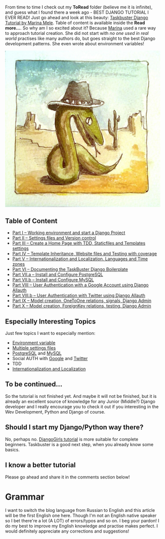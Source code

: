 <!--
.. title: Taskbuster Tutorial
.. slug: taskbuster-tutorial
.. date: 2015-12-04 00:00:00 UTC+03:00
.. tags: 
.. category: 
.. link: 
.. description: 
.. type: text
-->

From time to time I check out my **ToRead** folder (believe me it is infinite),
and guess what I found there a week ago - BEST DJANGO TUTORIAL I EVER READ!
Just go ahead and look at this beauty: [Taskbuster Django Tutorial by Marina Mele](http://www.marinamele.com/taskbuster-django-tutorial).
Table of content is available inside the **Read more...**. So why am I so excited
about it? Because [Marina](https://twitter.com/Marina_Mele) used a rare way to
approach tutorial creation. She did not start with *no one used in real world*
practises like many authors do, but goes straight to the best Django
development patterns. She even wrote about environment variables!

<!-- TEASER_END -->

![center](/images/2015/12/04/taskbuster/taskbuster.jpg)

## Table of Content

- [Part I – Working environment and start a Django Project][2]
- [Part II – Settings files and Version control][3]
- [Part III – Create a Home Page with TDD, Staticfiles and Templates settings][4]
- [Part IV – Template Inheritance, Website files and Testing with coverage][5]
- [Part V – Internationalization and Localization. Languages and Time zones][6]
- [Part VI – Documenting the TaskBuster Django Boilerplate][7]
- [Part VII.a – Install and Configure PostgreSQL][8]
- [Part VII.b – Install and Configure MySQL][9]
- [Part VIII – User Authentication with a Google Account using Django Allauth][10]
- [Part VIII.b – User Authentication with Twitter using Django Allauth][11]
- [Part IX – Model creation, OneToOne relations, signals, Django Admin][12]
- [Part X – Model creation, ForeignKey relations, testing, Django Admin][13]

## Especially Interesting Topics

Just few topics I want to especially mention:

- [Environment variable][2]
- [Multiple settings files][3]
- [PostgreSQL][8] and [MySQL][9]
- Social AUTH with [Google][10] and [Twitter][11]
- TDD
- [Internationalization and Localization][6]

## To be continued...

So the tutorial is not finished yet. And maybe it will not be finished,
but it is already an excellent source of knowledge for any Junior (Middle?)
Django developer and I really encourage you to check it out if you interesting
in the Wev Development, Python and Django of course.

## Should I start my Django/Python way there?

No, perhaps no. [DjangoGirls tutorial][15] is more suitable for complete
beginners. Taskbuster is a good next step, when you already know some basics.

## I know a better tutorial

Please go ahead and share it in the comments section below!

# Grammar

I want to switch the blog language from Russian to English and this article
will be the first English one here. Though I'm not an English native speaker
so I bet there're a lot (A LOT) of errors/typos and so on. I beg your pardon!
I do my best to improve my English knowledge and practise makes perfect. I
would definitely appreciate any corrections and suggestions!

  [1]: http://www.marinamele.com/taskbuster-django-tutorial
  [2]: http://www.marinamele.com/taskbuster-django-tutorial/taskbuster-working-environment-and-start-django-project
  [3]: http://www.marinamele.com/taskbuster-django-tutorial/settings-different-environments-version-control
  [4]: http://www.marinamele.com/taskbuster-django-tutorial/create-home-page-with-tdd-staticfiles-templates-settings
  [5]: http://www.marinamele.com/taskbuster-django-tutorial/template-inheritance-website-files-and-testing-with-coverage
  [6]: http://www.marinamele.com/taskbuster-django-tutorial/internationalization-localization-languages-time-zones
  [7]: http://www.marinamele.com/taskbuster-django-tutorial/documenting-project-github-readthedocs
  [8]: http://www.marinamele.com/taskbuster-django-tutorial/install-and-configure-posgresql-for-django
  [9]: http://www.marinamele.com/taskbuster-django-tutorial/install-and-configure-mysql-for-django
  [10]: http://www.marinamele.com/user-authentication-with-google-using-django-allauth
  [11]: http://www.marinamele.com/user-authentication-with-twitter-using-django-allauth
  [12]: http://www.marinamele.com/taskbuster-django-tutorial/model-creation-onetoone-relationship-signals-django-admin
  [13]: http://www.marinamele.com/taskbuster-django-tutorial/model-creation-foreignkey-relationship-testing-django-admin
  [14]: https://twitter.com/Marina_Mele
  [15]: http://tutorial.djangogirls.org/
